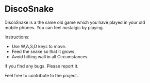 # DiscoSnake

DiscoSnake is a the same old game which you have played in your old mobile phones.
You can feel nostalgic by playing.


Instructions:
* Use W,A,S,D keys to move.
* Feed the snake so that it grows. 
* Avoid hitting wall in all Circumstances

If you find any bugs. Please report it.

Feel free to contribute to the project.

